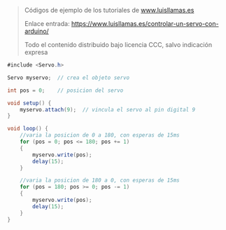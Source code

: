 > Códigos de ejemplo de los tutoriales de www.luisllamas.es
>
> Enlace entrada: https://www.luisllamas.es/controlar-un-servo-con-arduino/
>
> Todo el contenido distribuido bajo licencia CCC, salvo indicación expresa

```csharp
#include <Servo.h>

Servo myservo;  // crea el objeto servo

int pos = 0;    // posicion del servo

void setup() {
	myservo.attach(9);  // vincula el servo al pin digital 9
}

void loop() {
	//varia la posicion de 0 a 180, con esperas de 15ms
	for (pos = 0; pos <= 180; pos += 1) 
	{
		myservo.write(pos);              
		delay(15);                       
	}

	//varia la posicion de 180 a 0, con esperas de 15ms
	for (pos = 180; pos >= 0; pos -= 1) 
	{
		myservo.write(pos);              
		delay(15);                       
	}
}
```